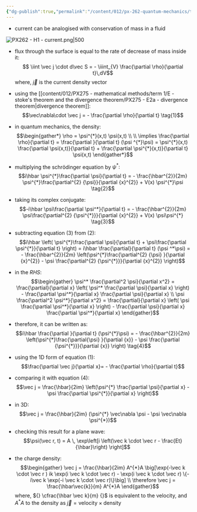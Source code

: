 ```yaml
---
{"dg-publish":true,"permalink":"/content/012/px-262-quantum-mechanics/term-2/h-many-particles/px-262-h1-current/","noteIcon":"1","created":"2025-01-06T18:16:36.405+00:00","updated":"2025-01-29T14:49:11.105+00:00"}
---
```


- current can be analogised with conservation of mass in a fluid

![PX262 - H1 - current.png|500](/img/user/pics/PX262%20-%20H1%20-%20current.png)

- flux through the surface is equal to the rate of decrease of mass inside it:
$$ \iint \vec j \cdot d\vec S = - \iiint_{V} \frac{\partial \rho}{\partial t}\,dV$$
	where, $\vec j$ is the current density vector

- using the [[content/012/PX275 - mathematical methods/term 1/E - stoke's theorem and the divergence theorem/PX275 - E2a - divergence theorem\|divergence theorem]]:
$$\vec\nabla\cdot \vec j = - \frac{\partial \rho}{\partial t} \tag{1}$$

- in quantum mechanics, the density:
$$\begin{gather*}
\rho = \psi^{*}(x,t) \psi(x,t) \\ \\
\implies \frac{\partial \rho}{\partial t} = \frac{\partial }{\partial t} (\psi ^{*}\psi) = \psi^{*}(x,t) \frac{\partial \psi(x,t)}{\partial t} + \frac{\partial \psi^{*}(x,t)}{\partial t} \psi(x,t)
\end{gather*}$$

- multiplying the schrödinger equation by $\psi^*:$
$$i\hbar \psi^{*}\frac{\partial \psi}{\partial t} = - \frac{\hbar^{2}}{2m} \psi^{*}\frac{\partial^{2} {\psi}}{\partial {x}^{2}} + V(x) \psi^{*}\psi \tag{2}$$
- taking its complex conjugate:
$$-i\hbar \psi\frac{\partial \psi^*}{\partial t} = - \frac{\hbar^{2}}{2m} \psi\frac{\partial^{2} {\psi^{*}}}{\partial {x}^{2}} + V(x) \psi\psi^{*} \tag{3}$$
- subtracting equation $(3)$ from $(2):$
$$i\hbar \left( \psi^{*}\frac{\partial \psi}{\partial t} + \psi\frac{\partial \psi^{*}}{\partial t} \right) = i\hbar \frac{\partial}{\partial t} (\psi ^*\psi) = - \frac{\hbar^{2}}{2m}  \left(\psi^{*}\frac{\partial^{2} {\psi} }{\partial {x}^{2}} - \psi \frac{\partial^{2} {\psi^{*}}}{\partial {x}^{2}} \right)$$
- in the $RHS:$ 
$$\begin{gather}
\psi^* \frac{\partial^2 \psi}{\partial x^2} = \frac{\partial}{\partial x} \left( \psi^* \frac{\partial \psi}{\partial x} \right) - \frac{\partial \psi^*}{\partial x} \frac{\partial \psi}{\partial x} 
\\ \psi \frac{\partial^2 \psi^*}{\partial x^2} = \frac{\partial}{\partial x} \left( \psi \frac{\partial \psi^*}{\partial x} \right) - \frac{\partial \psi}{\partial x} \frac{\partial \psi^*}{\partial x}
\end{gather}$$
- therefore, it can be written as: 
$$i\hbar \frac{\partial }{\partial t} (\psi^{*}\psi) = - \frac{\hbar^{2}}{2m} \left(\psi^{*}\frac{\partial{\psi} }{\partial {x}} - \psi \frac{\partial {\psi^{*}}}{\partial {x}} \right) \tag{4}$$
- using the 1D form of equation $(1):$
$$\frac{\partial \vec j}{\partial x}= - \frac{\partial \rho}{\partial t}$$
- comparing it with equation $(4):$ 
$$\vec j = \frac{\hbar}{2im} \left(\psi^{*} \frac{\partial \psi}{\partial x} - \psi \frac{\partial \psi^{*}}{\partial x} \right)$$
- in 3D:
$$\vec j = \frac{\hbar}{2im} (\psi^{*} \vec\nabla \psi - \psi \vec\nabla \psi^{*})$$

- checking this result for a plane wave:
$$\psi(\vec r, t) = A \, \exp\left[i \left(\vec k \cdot \vec r - \frac{Et}{\hbar}\right) \right]$$
- the charge density:
$$\begin{gather}
\vec j = \frac{\hbar}{2im} A^{*}A \big[\exp(-\vec k \cdot \vec r ) ik \exp(i \vec k \cdot \vec r) - \exp(i \vec k \cdot \vec r) \{-i\vec k \exp(-i \vec k \cdot \vec r)\}\big] \\ 
\therefore \vec j = \frac{\hbar\vec{k}}{m} A^{*}A
\end{gather}$$
	where, ${} \cfrac{\hbar \vec k}{m} {}$ is equivalent to the velocity, and $A^{*}A$ to the density as $\vec j = \text{velocity} \times \text{density}$

